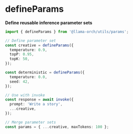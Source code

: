 # defineParams

**Define reusable inference parameter sets**

```typescript
import { defineParams } from '@llama-orch/utils/params';

// Define parameter set
const creative = defineParams({
  temperature: 0.9,
  topP: 0.95,
  topK: 50,
});

const deterministic = defineParams({
  temperature: 0.0,
  seed: 42,
});

// Use with invoke
const response = await invoke({
  prompt: 'Write a story',
  ...creative,
});

// Merge parameter sets
const params = { ...creative, maxTokens: 100 };
```
